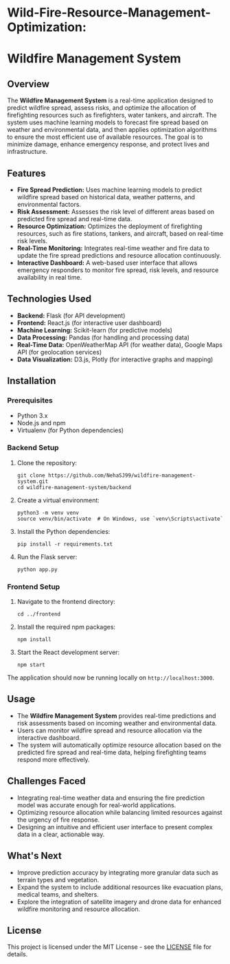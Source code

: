 # Wild-Fire-Resource-Management-Optimization:
# Wildfire Management System

## Overview
The **Wildfire Management System** is a real-time application designed to predict wildfire spread, assess risks, and optimize the allocation of firefighting resources such as firefighters, water tankers, and aircraft. The system uses machine learning models to forecast fire spread based on weather and environmental data, and then applies optimization algorithms to ensure the most efficient use of available resources. The goal is to minimize damage, enhance emergency response, and protect lives and infrastructure.

## Features
- **Fire Spread Prediction:** Uses machine learning models to predict wildfire spread based on historical data, weather patterns, and environmental factors.
- **Risk Assessment:** Assesses the risk level of different areas based on predicted fire spread and real-time data.
- **Resource Optimization:** Optimizes the deployment of firefighting resources, such as fire stations, tankers, and aircraft, based on real-time risk levels.
- **Real-Time Monitoring:** Integrates real-time weather and fire data to update the fire spread predictions and resource allocation continuously.
- **Interactive Dashboard:** A web-based user interface that allows emergency responders to monitor fire spread, risk levels, and resource availability in real time.

## Technologies Used
- **Backend:** Flask (for API development)
- **Frontend:** React.js (for interactive user dashboard)
- **Machine Learning:** Scikit-learn (for predictive models)
- **Data Processing:** Pandas (for handling and processing data)
- **Real-Time Data:** OpenWeatherMap API (for weather data), Google Maps API (for geolocation services)
- **Data Visualization:** D3.js, Plotly (for interactive graphs and mapping)

## Installation

### Prerequisites
- Python 3.x
- Node.js and npm
- Virtualenv (for Python dependencies)

### Backend Setup
1. Clone the repository:
   ```
   git clone https://github.com/NehaSJ99/wildfire-management-system.git
   cd wildfire-management-system/backend
   ```

2. Create a virtual environment:
   ```
   python3 -m venv venv
   source venv/bin/activate  # On Windows, use `venv\Scripts\activate`
   ```

3. Install the Python dependencies:
   ```
   pip install -r requirements.txt
   ```

4. Run the Flask server:
   ```
   python app.py
   ```

### Frontend Setup
1. Navigate to the frontend directory:
   ```
   cd ../frontend
   ```

2. Install the required npm packages:
   ```
   npm install
   ```

3. Start the React development server:
   ```
   npm start
   ```

The application should now be running locally on `http://localhost:3000`.

## Usage
- The **Wildfire Management System** provides real-time predictions and risk assessments based on incoming weather and environmental data.
- Users can monitor wildfire spread and resource allocation via the interactive dashboard.
- The system will automatically optimize resource allocation based on the predicted fire spread and real-time data, helping firefighting teams respond more effectively.

## Challenges Faced
- Integrating real-time weather data and ensuring the fire prediction model was accurate enough for real-world applications.
- Optimizing resource allocation while balancing limited resources against the urgency of fire response.
- Designing an intuitive and efficient user interface to present complex data in a clear, actionable way.

## What's Next
- Improve prediction accuracy by integrating more granular data such as terrain types and vegetation.
- Expand the system to include additional resources like evacuation plans, medical teams, and shelters.
- Explore the integration of satellite imagery and drone data for enhanced wildfire monitoring and resource allocation.

## License
This project is licensed under the MIT License - see the [LICENSE](LICENSE) file for details.
